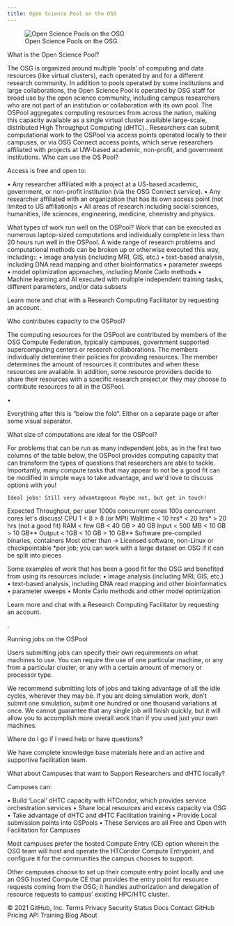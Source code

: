 ```yaml
---
title: Open Science Pool on the OSG
---
```


<figure class="figure">
  <img src="{{site.baseurl}}/assets/images/All_Hands_Meeting_Group.JPG" class="figure-img img-fluid rounded" alt="Open Science Pools on the OSG">
  <figcaption class="figure-caption">Open Science Pools on the OSG.</figcaption>
</figure>

What is the Open Science Pool?

The OSG is organized around multiple ‘pools’ of computing and data resources (like virtual clusters), each operated by and for a different research community. In addition to pools operated by some institutions and large collaborations, the Open Science Pool is operated by OSG staff for broad use by the open science community, including campus researchers who are not part of an institution or collaboration with its own pool. 
The OSPool aggregates computing resources from across the nation, making this capacity available as a single virtual cluster available large-scale, distributed High Throughput Computing (dHTC).. Researchers can submit computational work to the  OSPool via access points operated locally to their campuses, or via OSG Connect access points, which serve researchers affiliated with projects at UW-based academic, non-profit, and government institutions.
Who can use the OS Pool?

Access is free and open to:


•	Any researcher affiliated with a project at a US-based academic, government, or non-profit institution (via the OSG Connect service).
•	Any researcher affiliated with an organization that has its own access point (not limited to US affiliation)s 
•	All areas of research including social sciences, humanities, life sciences, engineering, medicine, chemistry and physics. 

What types of work run well on the OSPool?
Work that can be executed as numerous laptop-sized computations and individually complete in less than 20 hours run well in the OSPool. A wide range of research problems and computational methods can be broken up or otherwise executed this way, including::
•	image analysis (including MRI, GIS, etc.)
•	text-based analysis, including DNA read mapping and other bioinformatics
•	parameter sweeps
•	model optimization approaches, including Monte Carlo methods
•	Machine learning and AI executed with multiple independent training tasks, different parameters, and/or data subsets

Learn more and chat with a Research Computing Facilitator by requesting an account.

Who contributes capacity to the OSPool?

The computing resources for the OSPool are contributed by members of the OSG Compute Federation, typically campuses, government supported supercomputing centers or research collaborations. The members individually determine their policies for providing resources. The member determines the amount of resources it contributes and when these resources are available. In addition, some resource providers decide to share their resources with a specific research project,or they may choose to contribute resources to all in the OSPool.





•	
 
Everything after this is “below the fold”.  Either on a separate page or after some visual separator.

What size of computations are ideal for the OSPool?

For problems that can be run as many independent jobs, as in the first two columns of the table below, the OSPool provides computing capacity that can transform the types of questions that researchers are able to tackle. Importantly, many compute tasks that may appear to not be a good fit can be modified in simple ways to take advantage, and we'd love to discuss options with you!

	Ideal jobs!	Still very advantageous	Maybe not, but get in touch!
Expected Throughput, per user	1000s concurrent cores	100s concurrent cores	let's discuss!
CPU	1	< 8	> 8 (or MPI)
Walltime	< 10 hrs*	< 20 hrs*	> 20 hrs (not a good fit)
RAM	< few GB	< 40 GB	> 40 GB
Input	< 500 MB	< 10 GB	> 10 GB**
Output	< 1GB	< 10 GB	> 10 GB**
Software	pre-compiled binaries, containers	Most other than ->	Licensed software, non-Linux
or checkpointable *per job; you can work with a large dataset on OSG if it can be split into pieces

Some examples of work that has been a good fit for the OSG and benefited from using its resources include:
•	image analysis (including MRI, GIS, etc.)
•	text-based analysis, including DNA read mapping and other bioinformatics
•	parameter sweeps
•	Monte Carlo methods and other model optimization

Learn more and chat with a Research Computing Facilitator by requesting an account.

. 



Running jobs on the OSPool

Users submitting jobs can specify their own requirements on what machines to use. You can require the use of one particular machine, or any from a particular cluster, or any with a certain amount of memory or processor type. 

We recommend  submitting lots of jobs and taking advantage of all the idle cycles, wherever they may be. If you are doing simulation work, don't submit one simulation, submit one hundred or one thousand variations at once. We  cannot guarantee that any single job will finish quickly, but it will allow you to accomplish more overall work than if you used just your own machines. 

Where do I go if I need help or have questions?

We have complete knowledge base materials here and an active and supportive facilitation team.

 
What about Campuses that want to Support Researchers and dHTC locally?

Campuses can:


•	Build ‘Local’ dHTC capacity with HTCondor, which provides service orchestration services
•	Share local resources and excess capacity via OSG 
•	Take advantage of dHTC and dHTC Facilitation training 
•	 Provide Local submission points into OSPools 
•	These Services are all Free and Open with Facilitation for Campuses 

 
Most campuses prefer the hosted Compute Entry (CE) option wherein the OSG team will host and operate the HTCondor Compute Entrypoint, and configure it for the communities the campus chooses to support. 

Other campuses choose to set up their compute entry point locally and use an OSG hosted Compute CE that provides the entry point for resource requests coming from the OSG; it handles authorization and delegation of resource requests to campus’ existing HPC/HTC cluster. 

© 2021 GitHub, Inc.
Terms
Privacy
Security
Status
Docs
Contact GitHub
Pricing
API
Training
Blog
About
